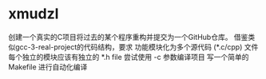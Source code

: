 # xmudzl
创建一个真实的C项目将过去的某个程序重构并提交为一个GitHub仓库。
借鉴类似gcc-3-real-project的代码结构，要求
功能模块化为多个源代码 (*.c/cpp) 文件
每个独立的模块应该有独立的 *.h file
尝试使用 -c 参数编译项目
写一个简单的Makefile 进行自动化编译
